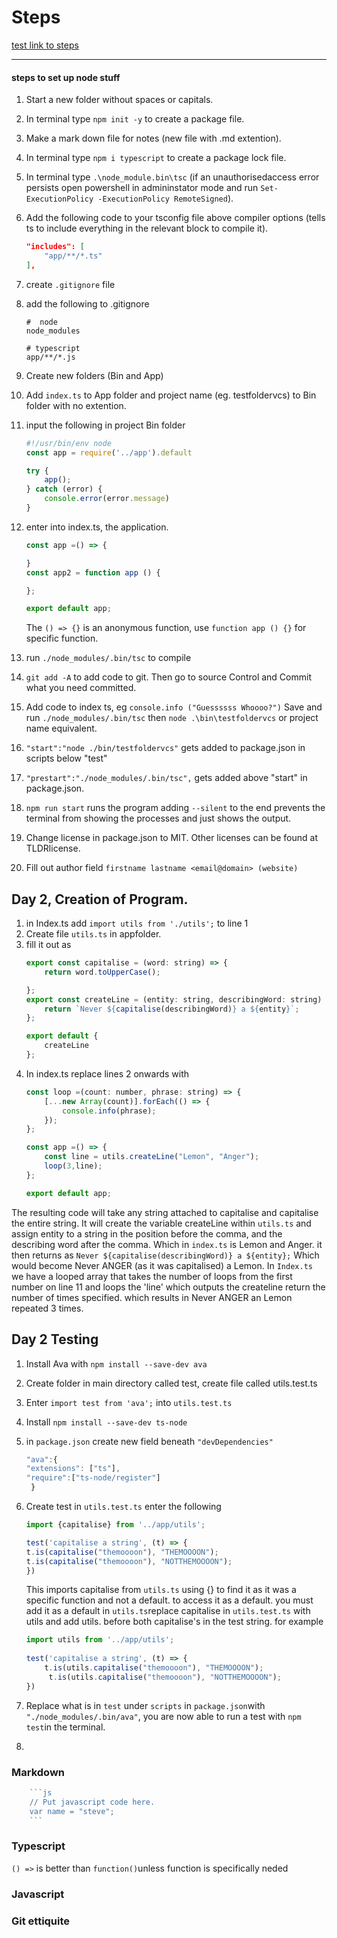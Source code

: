 # Steps

<!-- Press "crtl + /" to make comments -->
<!-- Space things out with lines for-example-type-like-this -->
<!-- Links work like this but dont preview on visual studio -->
[test link to steps](#steps) 

<hr>

#### steps to set up node stuff

1. Start a new folder without spaces or capitals.
2. In terminal type `npm init -y` to create a package file.
3. Make a mark down file for notes (new file with .md extention).
4. In terminal type `npm i typescript` to create a package lock file.
5. In terminal type `.\node_module.bin\tsc` (if an unauthorisedaccess error persists open powershell in admininstator mode and run 
`Set-ExecutionPolicy -ExecutionPolicy RemoteSigned`).
6. Add the following code to your tsconfig file above compiler options (tells ts to include everything in the relevant block to compile it).
    ````json
    "includes": [
        "app/**/*.ts"
    ],
    ````
7. create `.gitignore` file
8. add the following to .gitignore
    ```gitignore
    #  node
    node_modules

    # typescript
    app/**/*.js
    ```
9. Create new folders (Bin and App)
10. Add `index.ts` to App folder and project name (eg. testfoldervcs) to Bin folder with no extention.
11. input the following in project Bin folder
    ```js
    #!/usr/bin/env node
    const app = require('../app').default

    try {
        app();
    } catch (error) {
        console.error(error.message)
    }
    ```
12.  enter into index.ts, the application.
        ```js
        const app =() => {

        }
        const app2 = function app () {

        };

        export default app;
        ```
        The `() => {}` is an anonymous function, use `function app () {}` for specific function.


13. run `./node_modules/.bin/tsc` to compile
14. `git add -A` to add code to git. Then go to source Control and Commit what you need committed.
15. Add code to index ts, eg `console.info ("Guessssss Whoooo?")` Save and run `./node_modules/.bin/tsc` then `node .\bin\testfoldervcs` or project name equivalent.
16. `"start":"node ./bin/testfoldervcs"` gets added to package.json in scripts below "test"
17. `"prestart":"./node_modules/.bin/tsc",` gets added above "start" in package.json.
18. `npm run start` runs the program adding `--silent` to the end prevents the terminal from showing the processes and just shows the output.
19. Change license in package.json to MIT. Other licenses can be found at TLDRlicense.
20. Fill out author field `firstname lastname <email@domain> (website)`

## Day 2, Creation of Program.
1. in Index.ts add `import utils from './utils';` to line 1
2. Create file `utils.ts` in appfolder.
3. fill it out as
    ```js
    export const capitalise = (word: string) => {
        return word.toUpperCase();
    
    };
    export const createLine = (entity: string, describingWord: string) => {
        return `Never ${capitalise(describingWord)} a ${entity}`;
    };

    export default {
        createLine
    };
    ``` 
4. In index.ts replace lines 2 onwards with 
    ```js
    const loop =(count: number, phrase: string) => {
        [...new Array(count)].forEach(() => {
            console.info(phrase);
        });
    };

    const app =() => {
        const line = utils.createLine("Lemon", "Anger");
        loop(3,line);
    };

    export default app;
    ```
The resulting code will take any string attached to capitalise and capitalise the entire string. It will create the variable createLine within `utils.ts` and assign entity to a string in the position before the comma, and the describing word after the comma. Which in `index.ts` is Lemon and Anger. it then returns as
`Never ${capitalise(describingWord)} a ${entity};` Which would become Never ANGER (as it was capitalised) a Lemon.
In `Index.ts` we have a looped array that takes the number of loops from the first number on line 11 and loops the 'line' which outputs the createline return the number of times specified. which results in Never ANGER an Lemon repeated 3 times.
## Day 2 Testing
1. Install Ava with `npm install --save-dev ava`
2. Create folder in main directory called test, create file called utils.test.ts
3. Enter `import test from 'ava';` into `utils.test.ts`
4. Install `npm install --save-dev ts-node`
5. in `package.json` create new field beneath `"devDependencies"`
    ```js
    "ava":{
    "extensions": ["ts"],
    "require":["ts-node/register"]
     }
6. Create test in `utils.test.ts` enter the following
    ```js
    import {capitalise} from '../app/utils';

    test('capitalise a string', (t) => {
    t.is(capitalise("themoooon"), "THEMOOOON");
    t.is(capitalise("themoooon"), "NOTTHEMOOOON");
    })
    ```
    This imports capitalise from `utils.ts` using {} to find it as it was a specific function and not a default. to access it as a default. you must add it as a default in `utils.ts`replace capitalise in `utils.test.ts` with utils and add utils. before both capitalise's in the test string.
    for example

    ```js
    import utils from '../app/utils';
       
    test('capitalise a string', (t) => {
        t.is(utils.capitalise("themoooon"), "THEMOOOON");
         t.is(utils.capitalise("themoooon"), "NOTTHEMOOOON");
    })
    ```
7. Replace what is in `test` under `scripts` in `package.json`with `"./node_modules/.bin/ava"`, you are now able to run a test with `npm test`in the terminal.
8. 

### Markdown

```js
    ```js
    // Put javascript code here.
    var name = "steve";
    ```
```
### Typescript
`() =>` is better than `function()`unless function is specifically neded

### Javascript

### Git ettiquite 
<!-- A properly formed Git commit subject line should always be able to complete the following sentence: -->

<!-- If applied, this commit will your subject line here -->